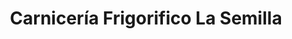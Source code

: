 ---
title: "Carnicería Frigorifico La Semilla"
url: /caracas/carniceria-frigorifico-la-semilla/
shop: Metzgerei
---